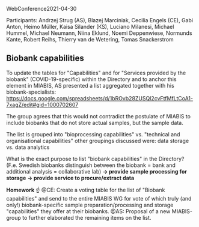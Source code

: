 WebConference2021-04-30

Participants: Andrzej Strug (AS), Blazej Marciniak, Cecilia Engels (CE), Gabi Anton, Heimo Müller, Kaisa Silander (KS), Luciano Milanesi, Michael Hummel, Michael Neumann, Niina Eklund, Noemi Deppenwiese, Normunds Kante, Robert Reihs, Thierry van de Wetering, Tomas Snackerstrom

## Biobank capabilities

To update the tables for "Capabilities" and for "Services provided by the biobank" (COVID-19-specific) within the Directory and to anchor this element in MIABIS, AS presented a list aggregated together with his biobank-specialists: https://docs.google.com/spreadsheets/d/1bROvb28ZUSQl2cvFtfMfLtCoA1-7xagZ/edit#gid=1000702607 

The group agrees that this would not contradict the postulate of MIABIS to include biobanks that do not store actual samples, but the sample data.

The list is grouped into "bioprocessing capabilities" vs. "technical and organisational capabilities" other groupings discussed were: data storage vs. data analytics

What is the exact purpose to list "biobank capabilities" in the Directory? (F.e. Swedish biobanks distinguish between the biobank = bank and additional analysis = collaborative lab)
**-> provide sample processing for storage**
**-> provide service to procure/extract data**

**Homework** ☝️ 
@CE: Create a voting table for the list of "Biobank capabilities" and send to the entire MIABIS WG for vote of which truly (and only!) biobank-specific sample preparation/processing and storage "capabilities" they offer at their biobanks.
@AS: Proposal of a new MIABIS-group to further elaborated the remaining items on the list.
